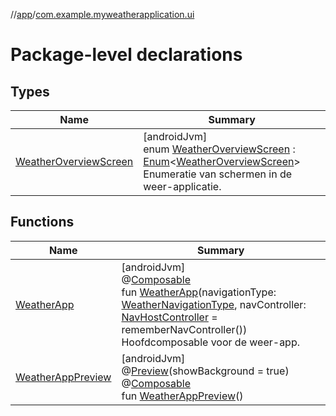 //[app](../../index.md)/[com.example.myweatherapplication.ui](index.md)

# Package-level declarations

## Types

| Name | Summary |
|---|---|
| [WeatherOverviewScreen](-weather-overview-screen/index.md) | [androidJvm]<br>enum [WeatherOverviewScreen](-weather-overview-screen/index.md) : [Enum](https://kotlinlang.org/api/latest/jvm/stdlib/kotlin/-enum/index.html)&lt;[WeatherOverviewScreen](-weather-overview-screen/index.md)&gt; <br>Enumeratie van schermen in de weer-applicatie. |

## Functions

| Name | Summary |
|---|---|
| [WeatherApp](-weather-app.md) | [androidJvm]<br>@[Composable](https://developer.android.com/reference/kotlin/androidx/compose/runtime/Composable.html)<br>fun [WeatherApp](-weather-app.md)(navigationType: [WeatherNavigationType](../com.example.myweatherapplication.ui.util/-weather-navigation-type/index.md), navController: [NavHostController](https://developer.android.com/reference/kotlin/androidx/navigation/NavHostController.html) = rememberNavController())<br>Hoofdcomposable voor de weer-app. |
| [WeatherAppPreview](-weather-app-preview.md) | [androidJvm]<br>@[Preview](https://developer.android.com/reference/kotlin/androidx/compose/ui/tooling/preview/Preview.html)(showBackground = true)<br>@[Composable](https://developer.android.com/reference/kotlin/androidx/compose/runtime/Composable.html)<br>fun [WeatherAppPreview](-weather-app-preview.md)() |
